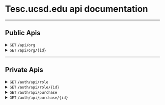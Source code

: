 # Tesc.ucsd.edu api documentation

---

## Public Apis

<details>
 <summary><code>GET</code> <code><b>/</b>api<b>/</b>org</code></summary>

##### Responses

> | code  | content-type       | response                      |
> | ----- | ------------------ | ----------------------------- |
> | `200` | `application/json` | `Array with JSON of all orgs` |

</details>

<details>
<summary><code>GET</code> <code><b>/</b>api<b>/</b>org<b>/</b>{id}</code></summary>

##### Path Variables & Request Parameters

> | name | type         | required? | data type | description       |
> | ---- | ------------ | --------- | --------- | ----------------- |
> | id   | PathVariable | yes       | UUID      | Organization's Id |

##### Responses

> | code  | content-type       | response                                   |
> | ----- | ------------------ | ------------------------------------------ |
> | `200` | `application/json` | `JSON of Organization Object`              |
> | `404` | `application/json` | `{"code":"404","message":"Org Not Found"}` |

</details>

---

## Private Apis

<details>
 <summary><code>GET</code> <code><b>/</b>auth<b>/</b>api<b>/</b>role</code></summary>

##### Path Variables & Request Parameters

> | name | type | data type | description |
> | ---- | ---- | --------- | ----------- |

##### Responses

> | code  | content-type       | response                       |
> | ----- | ------------------ | ------------------------------ |
> | `200` | `application/json` | `Array with JSON of all roles` |

</details>

<details>
 <summary><code>GET</code> <code><b>/</b>auth<b>/</b>api<b>/</b>role<b>/</b>{id}</code></summary>

##### Path Variables & Request Parameters

> | name | type     | data type | description |
> | ---- | -------- | --------- | ----------- |
> | id   | required | string    | Role's Id   |

##### Responses

> | code  | content-type       | response                       |
> | ----- | ------------------ | ------------------------------ |
> | `200` | `application/json` | `Array with JSON of all roles` |

</details>

<details>
<summary><code>GET</code> <code>/auth/api/purchase</code></summary>

##### Retrieves All purchase information

> `FINANCE`, `IDEA_ADVISOR` (All purchase)
> `ORGANIZATION` (Organization's purchase)

##### Path Variables & Request Parameters

> | name           | type         | required? | data type | description       |
> | -------------- | ------------ | --------- | --------- | ----------------- |
> | organizationId | RequestParam | no        | UUID      | Organization's Id |

##### Responses

> | code  | content-type       | response                         |
> | ----- | ------------------ | -------------------------------- |
> | `200` | `application/json` | Array with JSON of all purchases |
> | ``    |                    |                                  |

</details>

<details>
<summary><code>GET</code> <code>/auth/api/purchase/{id}</code></summary>

##### Retrieves All purchase information

> Role: `FINANCE`

##### Path Variables & Request Parameters

> | name | type     | data type | description   |
> | ---- | -------- | --------- | ------------- |
> | id   | required | UUID      | Purchase's Id |

##### Responses

> | code  | content-type       | response                     | example |
> | ----- | ------------------ | ---------------------------- | ------- |
> | `200` | `application/json` | Array with JSON of all roles | `{}`    |

</details>
